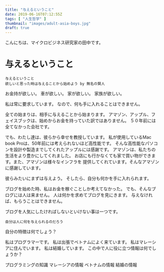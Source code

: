 ```yaml
---
title: "与えるということ"
date: 2019-06-16T07:12:55Z
tags: [ "人生哲学" ]
thumbnail: "images/adult-asia-boys.jpg"
draft: true
---
```


こんにちは、マイクロビジネス研究家の田中です。

# 与えるということ

```
与えるということ
欲しいと思った時は与えることから始めよう by 無名の賢人
```

お金持が欲しい。
車が欲しい。
家が欲しい。
家族が欲しい。

<!--more-->

私は常に要求しています。
なので、何も手に入れることはできません。

全ての始まりは、相手に与えることから始まります。
アマゾン、アップル、フェイスブックは、始めからお金を持っていた訳ではありません。
５０年前には全てなかった会社です。

でも、わたし達は、彼らから幸せを教授しています。
私が使用しているMac book Proは、50年前には考えられないほど高性能です。
そんな高性能なパソコンを設計や製造までしてくれたアップルには感謝です。
アマゾンは、私たちの生活をより豊かにしてくれました。
お店にも行かなくても家で買い物ができます。また、アマゾンは様々なインフラを
提供してくれています。そんなアマゾンに感謝しています。

彼らみたいにまずは与えよう。
そしたら、自分も何かを手に入れられます。

ブログを始めた時、私はお金を稼ぐことしか考えてなかった。
でも、そんなブログには人は来ません。
人は何かを求めてブログを見にきます。
与えなければ、もらうことはできません。

ブログを人気にしたければしないといけない事は一つです。

```
自分は人に何を与えられるのだろう
```

自分の特徴は何でしょう？

私はプログラマーです。
私は出張でベトナムによく来ています。
私はマレーシアに住んでいます。
私は結婚しています。
この中で人に役に立つ情報は何でしょうか？

プログラミングの知識
マレーシアの情報
ベトナムの情報
結婚の情報
